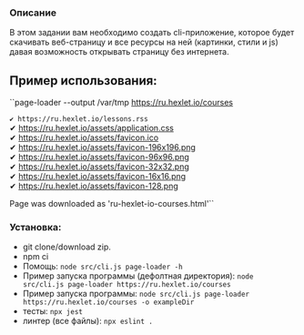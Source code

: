 ### Описание  
В этом задании вам необходимо создать cli-приложение, которое будет скачивать веб-страницу и все ресурсы на ней (картинки, стили и js) давая возможность открывать страницу без интернета.  

## Пример использования:  

``page-loader --output /var/tmp https://ru.hexlet.io/courses

`✔ https://ru.hexlet.io/lessons.rss`  
✔ https://ru.hexlet.io/assets/application.css  
✔ https://ru.hexlet.io/assets/favicon.ico  
✔ https://ru.hexlet.io/assets/favicon-196x196.png    
✔ https://ru.hexlet.io/assets/favicon-96x96.png  
✔ https://ru.hexlet.io/assets/favicon-32x32.png  
✔ https://ru.hexlet.io/assets/favicon-16x16.png  
✔ https://ru.hexlet.io/assets/favicon-128.png  

Page was downloaded as 'ru-hexlet-io-courses.html'``

### Установка:
- git clone/download zip.
- npm ci
- Помощь: ``node src/cli.js page-loader -h``
- Пример запуска программы (дефолтная директория): ``node src/cli.js page-loader https://ru.hexlet.io/courses``
- Пример запуска программы: ``node src/cli.js page-loader https://ru.hexlet.io/courses -o exampleDir``
- тесты: ``npx jest``
- линтер (все файлы): ``npx eslint .``
